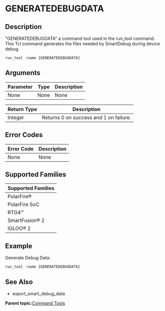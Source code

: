 # GENERATEDEBUGDATA

## Description

"GENERATEDEBUGDATA" a command tool used in the run\_tool command. This Tcl command generates the files needed by SmartDebug during device debug.

```
run_tool -name {GENERATEDEBUGDATA}
```

## Arguments

|Parameter|Type|Description|
|---------|----|-----------|
|None|None|None|

|Return Type|Description|
|-----------|-----------|
|Integer|Returns 0 on success and 1 on failure.|

## Error Codes

|Error Code|Description|
|----------|-----------|
|None|None|

## Supported Families

|Supported Families|
|------------------|
|PolarFire®|
|PolarFire SoC|
|RTG4™|
|SmartFusion® 2|
|IGLOO® 2|

## Example

Generate Debug Data:

```
run_tool -name {GENERATEDEBUGDATA}
```

## See Also

-   export\_smart\_debug\_data

**Parent topic:**[Command Tools](GUID-57EC11A5-2069-4086-ADFB-D63113B3E275.md)


